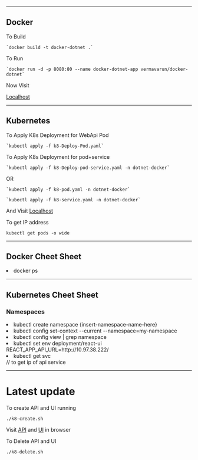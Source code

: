 <hr/>
<h2>Docker</h2>
To Build

    `docker build -t docker-dotnet .`

To Run

    `docker run -d -p 8080:80 --name docker-dotnet-app vermavarun/docker-dotnet`

Now Visit

<a href="http://localhost:8080/weatherforecast"> Localhost </a>

<hr/>
<h2>Kubernetes</h2>

To Apply K8s Deployment for WebApi Pod

    `kubectl apply -f k8-Deploy-Pod.yaml`

To Apply K8s Deployment for pod+service

    `kubectl apply -f k8-Deploy-pod-service.yaml -n dotnet-docker`

OR

    `kubectl apply -f k8-pod.yaml -n dotnet-docker`

    `kubectl apply -f k8-service.yaml -n dotnet-docker`

And Visit <a href="http://localhost/weatherforecast"> Localhost </a>

To get IP address

`kubectl get pods -o wide`

<hr/>
<h2>Docker Cheet Sheet</h2>
<li>docker ps<l/i>

<hr/>
<h2>Kubernetes Cheet Sheet</h2>
<h3>Namespaces</h3>
<li>kubectl create namespace {insert-namespace-name-here} </li>
<li>kubectl config set-context --current --namespace=my-namespace</li>
<li>kubectl config view | grep namespace</li>
<li>kubectl set env deployment/react-ui REACT_APP_API_URL=http://10.97.38.222/</li>
<li>kubectl get svc</li> // to get ip of api service

<hr/>
<h1>Latest update</h1>

To create API and UI running

    ./k8-create.sh

Visit [API](http://localhost:80) and [UI](http://localhost:8081) in browser


To Delete API and UI

    ./k8-delete.sh
